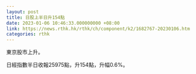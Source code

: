 ```yaml
---
layout: post
title: 日股上半日升154點
date: 2023-01-06 10:46:33.000000000 +08:00
link: https://news.rthk.hk/rthk/ch/component/k2/1682767-20230106.htm
categories: rthk
---
```


東京股市上升。

日經指數半日收報25975點，升154點，升幅0.6%。
